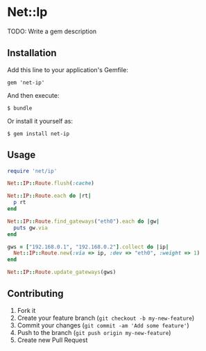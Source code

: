 # Net::Ip

TODO: Write a gem description

## Installation

Add this line to your application's Gemfile:

    gem 'net-ip'

And then execute:

    $ bundle

Or install it yourself as:

    $ gem install net-ip

## Usage

````ruby
require 'net/ip'

Net::IP::Route.flush(:cache)

Net::IP::Route.each do |rt|
  p rt
end

Net::IP::Route.find_gateways("eth0").each do |gw|
  puts gw.via
end

gws = ["192.168.0.1", "192.168.0.2"].collect do |ip|
  Net::IP::Route.new(:via => ip, :dev => "eth0", :weight => 1)
end

Net::IP::Route.update_gateways(gws)
````

## Contributing

1. Fork it
2. Create your feature branch (`git checkout -b my-new-feature`)
3. Commit your changes (`git commit -am 'Add some feature'`)
4. Push to the branch (`git push origin my-new-feature`)
5. Create new Pull Request
